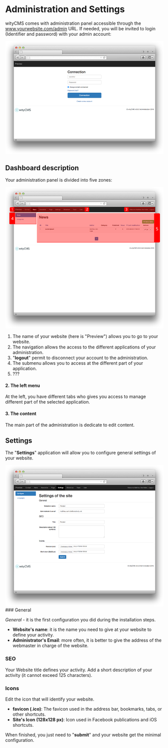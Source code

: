 # Administration and Settings

wityCMS comes with administration panel accessible through the www.yourwebsite.com/admin URL. If needed, you will be invited to login (Identifier and password) with your admin account: 

![](connect-01.png)

## Dashboard description

Your administration panel is divided into five zones: 

![](admin-01.png)

1. The name of your website (here is "Preview") allows you to go to your website.
2. The navigation allows the access to the different applications of your administration.
3. "**logout**" permit to disconnect your account to the administration.
4. The submenu allows you to access at the different part of your application.
5. ???

#### 2. The left menu

At the left, you have different tabs who gives you access to manage different part of the selected application.

#### 3. The content

The main part of the administration is dedicate to edit content.  

## Settings

The "**Settings**" application will allow you to configure general settings of your website.

![](settings-01.png)
### General

*General* - it is the first configuration you did during the installation steps.

* **Website's name**: it is the name you need to give at your website to define your activity.
* **Administrator's Email**: more often, it is better to give the address of the webmaster in charge of the website.

### SEO

Your Website title defines your activity. Add a short description of your activity (it cannot exceed 125 characters).

### Icons

Edit the icon that will identify your website.

* **favicon (.ico)**: The favicon used in the address bar, bookmarks, tabs, or other shortcuts.
* **Site's Icon (128x128 px)**: Icon used in Facebook publications and iOS shortcuts. 

When finished, you just need to "**submit**" and your website get the minimal configuration. 